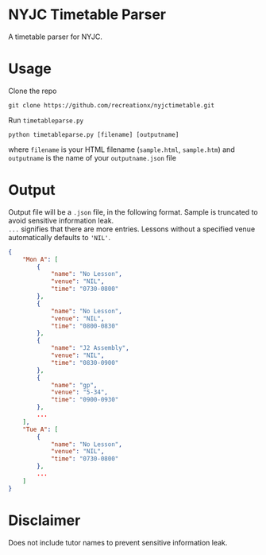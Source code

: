 # NYJC Timetable Parser

A timetable parser for NYJC.

# Usage

Clone the repo
```
git clone https://github.com/recreationx/nyjctimetable.git
```
Run `timetableparse.py`
```
python timetableparse.py [filename] [outputname]
```
where `filename` is your HTML filename (`sample.html`, `sample.htm`) and `outputname` is the name of your `outputname.json` file

# Output

Output file will be a `.json` file, in the following format. Sample is truncated to avoid sensitive information leak. <br>
`...` signifies that there are more entries. Lessons without a specified venue automatically defaults to `'NIL'`.

```json
{
    "Mon A": [
        {
            "name": "No Lesson",
            "venue": "NIL",
            "time": "0730-0800"
        },
        {
            "name": "No Lesson",
            "venue": "NIL",
            "time": "0800-0830"
        },
        {
            "name": "J2 Assembly",
            "venue": "NIL",
            "time": "0830-0900"
        },
        {
            "name": "gp",
            "venue": "5-34",
            "time": "0900-0930"
        },
        ...
    ],
    "Tue A": [
        {
            "name": "No Lesson",
            "venue": "NIL",
            "time": "0730-0800"
        },
        ...
    ]
}
```

# Disclaimer

Does not include tutor names to prevent sensitive information leak.
    
